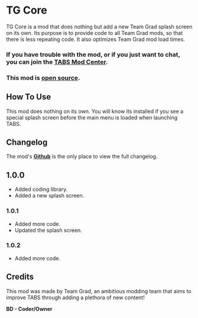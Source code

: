 # TG Core

TG Core is a mod that does nothing but add a new Team Grad splash screen on its own. Its purpose is to provide code to all Team Grad mods, so that there is less repeating code. It also optimizes Team Grad mod load times.

### If you have trouble with the mod, or if you just want to chat, you can join the [TABS Mod Center](https://discord.gg/zrs44qyp7S).

### This mod is [**open source**](https://github.com/donkeyrat/TGCore).

## How To Use

This mod does nothing on its own. You will know its installed if you see a special splash screen before the main menu is loaded when launching TABS.

## Changelog

The mod's [**Github**](https://github.com/donkeyrat/TGCore) is the only place to view the full changelog.

## 1.0.0

 - Added coding library.
 - Added a new splash screen.

### 1.0.1

 - Added more code.
 - Updated the splash screen.

### 1.0.2

 - Added more code.

## Credits

This mod was made by Team Grad, an ambitious modding team that aims to improve TABS through adding a plethora of new content!

__BD - Coder/Owner__